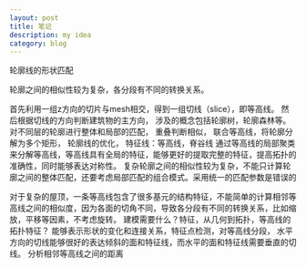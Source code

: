 ```yaml
---
layout: post
title: 笔记
description: my idea
category: blog
---
```


轮廓线的形状匹配

轮廓之间的相似性较为复杂，各分段有不同的转换关系。

首先利用一组z方向的切片与mesh相交，得到一组切线（slice），即等高线。
然后根据切线的方向判断建筑物的主方向，
涉及的概念包括轮廓树，轮廓森林等。
对不同层的轮廓进行整体和局部的匹配，
重叠判断相似，
联合等高线，将轮廓分解为多个矩形，
轮廓线的优化，
特征线：等高线，脊谷线
通过等高线的局部聚类来分解等高线，等高线具有全局的特征，能够更好的提取完整的特征，提高拓扑的准确性，同时能够表达对称性。
复杂轮廓之间的相似性较为复杂，不能只计算轮廓之间的整体匹配，还要考虑局部匹配的组合模式。采用统一的匹配参数是错误的

对于复杂的屋顶，一条等高线包含了很多基元的结构特征，不能简单的计算相邻等高线之间的相似度，因为各面的切角不同，导致各分段有不同的转换关系，比如缩放，平移等因素，不考虑旋转。
建模需要什么？特征，从几何到拓扑，等高线的拓扑特征？
能够表示形状的变化和连接关系，特征点检测，对等高线分段，
水平方向的切线能够很好的表达倾斜的面和特征线，而水平的面和特征线需要垂直的切线。
分析相邻等高线之间的距离
